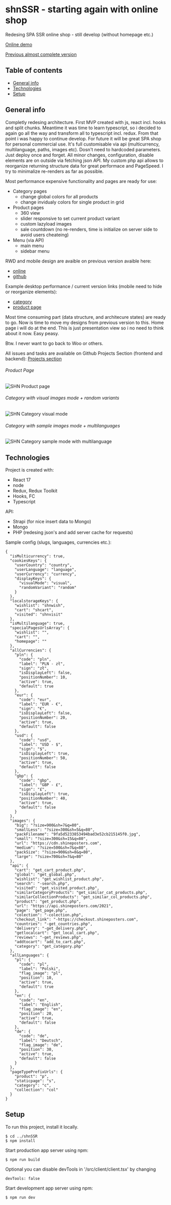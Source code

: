 # shnSSR - starting again with online shop
Redesing SPA SSR online shop - still develop (without homepage etc.)

[Online demo](http://beta3.shineposters.com/pl/c/bestsellery/)

[Previous almost complete version](https://github.com/pietroczuk/shn)

## Table of contents
* [General info](#general-info)
* [Technologies](#technologies)
* [Setup](#setup)

## General info
Completly redesing architecture. First MVP created with js, react incl. hooks and split chunks. Meantime it was time to learn typescript, so i decided to again go all the way and transform all to typescript incl. redux. From that point i was happy to continue develop. For future it will be great SPA shop for personal commercial use. It's full customisable via api (multicurrency, multilanguage, paths, images etc). Dosn't need to hardcoded parameters. Just deploy once and forget. All minor changes, configuration, disable elements are on outside via fetching json API. My custom php api allows to reorganize returning structure data for great performace and PageSpeed. I try to minimalize re-renders as far as possible.

Most performance expensive functionality and pages are ready for use:
* Category pages
	- change global colors for all products
	- change invidualy colors for single product in grid 
* Product pages
	- 360 view
	- slider responsive to set current product variant
	- custom lazyload images
	- sale countdown (no re-renders, time is initialize on server side to avoid users cheateing)
* Menu (via API)
	- main menu
	- sidebar menu

RWD and mobile design are avaible on previous version avaible here:
* [online](http://beta2.shineposters.com)
* [github](https://github.com/pietroczuk/shn)

Example desktop performance / current version links (mobile need to hide or reorganize elements):
* [category](https://pagespeed.web.dev/report?url=http%3A%2F%2Fbeta3.shineposters.com%2Fpl%2Fc%2Fdla-niej%2F&form_factor=desktop)
* [product page](https://pagespeed.web.dev/report?url=http%3A%2F%2Fbeta3.shineposters.com%2Fpl%2Fp%2Fplakat-when-something-is-important-enought-elon-musk%2F%3F5c7e89a680acee0ad6dffa43&form_factor=desktop)

Most time consuming part (data structure, and architecure states) are ready to go. Now is time to move my designs from previous version to this. Home page i will do at the end. This is just presentation view so i no need to think about it now. Easy peasy.

Btw. I never want to go back to Woo or others.

All issues and tasks are available on Github Projects Section (frontend and backend):
[Projects section](https://github.com/pietroczuk/shnSSR/projects?type=classic)

###### Product Page
![SHN Product page](https://raw.githubusercontent.com/pietroczuk/pietroczuk/main/images/shn-productpage.jpg)
###### Category with visual images mode + random variants
![SHN Category visual mode](https://raw.githubusercontent.com/pietroczuk/pietroczuk/main/images/shn-categorypage-visualmode.jpg)
###### Category with sample images mode + multilanguages
![SHN Category sample mode with multilanguage](https://raw.githubusercontent.com/pietroczuk/pietroczuk/main/images/shn-categorypage-multilanguage-simplemode.jpg)

## Technologies
Project is created with:
* React 17
* node
* Redux, Redux Toolkit
* Hooks, FC
* Typescript

API:
* Strapi (for nice insert data to Mongo)
* Mongo
* PHP (redesing json's and add server cache for requests)

Sample config (slugs, languages, currencies etc.):

```
{
  "isMulticurrency": true,
  "cookiesKeys": {
    "userCountry": "country",
    "userLanguage": "language",
    "userCurrency": "currency",
    "displayKeys": {
      "visualMode": "visual",
      "randomVariant": "random"
    }
  },
  "localstorageKeys": {
    "wishlist": "shnwish",
    "cart": "shcart",
    "visited": "shnvisit"
  },
  "isMultilanguage": true,
  "specialPagesUrlsArray": {
    "wishlist": "",
    "cart": "",
    "homepage": ""
  },
  "allCurrencies": {
    "pln": {
      "code": "pln",
      "label": "PLN - zł",
      "sign": "zł",
      "isDisplayLeft": false,
      "positionNumber": 10,
      "active": true,
      "default": true
    },
    "eur": {
      "code": "eur",
      "label": "EUR - €",
      "sign": "€",
      "isDisplayLeft": false,
      "positionNumber": 20,
      "active": true,
      "default": false
    },
    "usd": {
      "code": "usd",
      "label": "USD - $",
      "sign": "$",
      "isDisplayLeft": true,
      "positionNumber": 50,
      "active": true,
      "default": false
    },
    "gbp": {
      "code": "gbp",
      "label": "GBP - £",
      "sign": "£",
      "isDisplayLeft": true,
      "positionNumber": 40,
      "active": true,
      "default": false
    }
  },
  "images": {
    "big": "?size=900&sh=7&q=80",
    "smallLess": "?size=300&sh=5&q=80",
    "packFilename": "9fa5d5233853494bad3e52cb215145f0.jpg",
    "small": "?size=300&sh=15&q=80",
    "url": "https://cdn.shineposters.com",
    "medium": "?size=500&sh=7&q=80",
    "packSize": "?size=900&sh=8&q=80",
    "large": "?size=700&sh=7&q=80"
  },
  "api": {
    "cart": "get_cart_product.php",
    "global": "get_global.php",
    "wishlist": "get_wishlist_product.php",
    "search": "-search.php",
    "visited": "get_visited_product.php",
    "similarCategoryProducts": "get_similar_cat_products.php",
    "similarCollectionProducts": "get_similar_col_products.php",
    "product": "get_product.php",
    "url": "https://api.shineposters.com/2021",
    "page": "get_page.php",
    "colection": "-colection.php",
    "checkout_link": "-https://checkout.shineposters.com",
    "countries": "-get_countries.php",
    "delivery": "-get_delivery.php",
    "getlocalcart": "get_local_cart.php",
    "reviews": "-get_reviews.php",
    "addtocart": "add_to_cart.php",
    "category": "get_category.php"
  },
  "allLanguages": {
    "pl": {
      "code": "pl",
      "label": "Polski",
      "flag_image": "pl",
      "position": 10,
      "active": true,
      "default": true
    },
    "en": {
      "code": "en",
      "label": "English",
      "flag_image": "en",
      "position": 20,
      "active": true,
      "default": false
    },
    "de": {
      "code": "de",
      "label": "Deutsch",
      "flag_image": "de",
      "position": 30,
      "active": true,
      "default": false
    }
  },
  "pageTypePrefixUrls": {
    "product": "p",
    "staticpage": "s",
    "category": "c",
    "collection": "col"
  }
}
```
	
## Setup
To run this project, install it locally.

```
$ cd ../shnSSR
$ npm install
```

Start production app server using npm:

```
$ npm run build
```
Optional you can disable devTools in '/src/client/client.tsx' by changing
```
devTools: false
```


Start development app server using npm:

```
$ npm run dev
```
